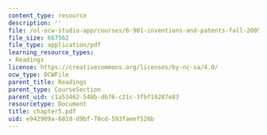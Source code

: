 ```yaml
---
content_type: resource
description: ''
file: /ol-ocw-studio-app/courses/6-901-inventions-and-patents-fall-2005/e942909a681dd9bf78cd593faeef526b_chapter5.pdf
file_size: 667562
file_type: application/pdf
learning_resource_types:
- Readings
license: https://creativecommons.org/licenses/by-nc-sa/4.0/
ocw_type: OCWFile
parent_title: Readings
parent_type: CourseSection
parent_uid: c1a53462-548b-db76-c21c-3fbf19287e83
resourcetype: Document
title: chapter5.pdf
uid: e942909a-681d-d9bf-78cd-593faeef526b
---
```

